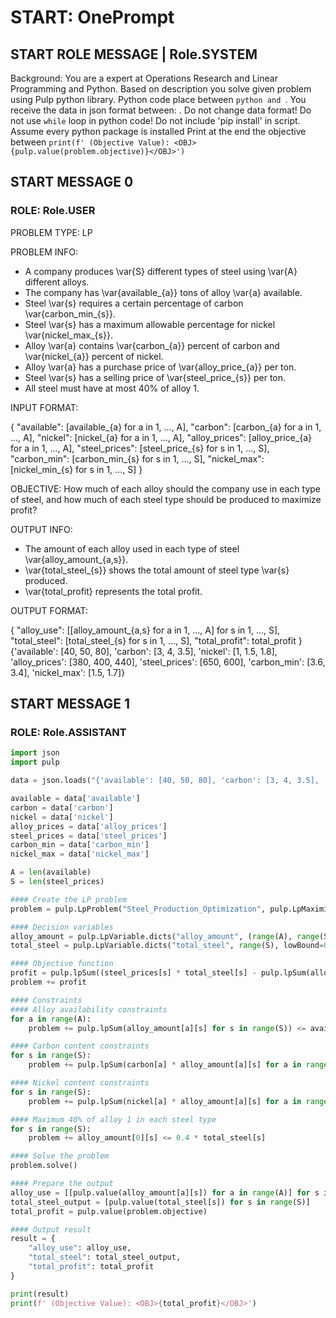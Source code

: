 # START: OnePrompt 
## START ROLE MESSAGE | Role.SYSTEM 
Background: You are a expert at Operations Research and Linear Programming and Python. Based on description you solve given problem using Pulp python library. Python code place between ```python and ```. You receive the data in json format between: <DATA></DATA>. Do not change data format! Do not use `while` loop in python code! Do not include 'pip install' in script. Assume every python package is installed Print at the end the objective between <OBJ></OBJ> `print(f' (Objective Value): <OBJ>{pulp.value(problem.objective)}</OBJ>')`  
## START MESSAGE 0 
### ROLE: Role.USER
<DESCRIPTION>
PROBLEM TYPE: LP

PROBLEM INFO:

- A company produces \var{S} different types of steel using \var{A} different alloys.
- The company has \var{available_{a}} tons of alloy \var{a} available.
- Steel \var{s} requires a certain percentage of carbon \var{carbon_min_{s}}.
- Steel \var{s} has a maximum allowable percentage for nickel \var{nickel_max_{s}}.
- Alloy \var{a} contains \var{carbon_{a}} percent of carbon and \var{nickel_{a}} percent of nickel.
- Alloy \var{a} has a purchase price of \var{alloy_price_{a}} per ton.
- Steel \var{s} has a selling price of \var{steel_price_{s}} per ton.
- All steel must have at most 40% of alloy 1.

INPUT FORMAT: 

{
"available": [available_{a} for a in 1, ..., A],
"carbon": [carbon_{a} for a in 1, ..., A],
"nickel": [nickel_{a} for a in 1, ..., A],
"alloy_prices": [alloy_price_{a} for a in 1, ..., A],
"steel_prices": [steel_price_{s} for s in 1, ..., S],
"carbon_min": [carbon_min_{s} for s in 1, ..., S],
"nickel_max": [nickel_min_{s} for s in 1, ..., S]
}

OBJECTIVE: How much of each alloy should the company use in each type of steel, and how much of each steel type should be produced to maximize profit?

OUTPUT INFO:

- The amount of each alloy used in each type of steel \var{alloy_amount_{a,s}}.
- \var{total_steel_{s}} shows the total amount of steel type \var{s} produced.
- \var{total_profit} represents the total profit.

OUTPUT FORMAT:

{
    "alloy_use": [[alloy_amount_{a,s} for a in 1, ..., A] for s in 1, ..., S],
    "total_steel": [total_steel_{s} for s in 1, ..., S],
    "total_profit": total_profit
}
</DESCRIPTION>
<DATA>
{'available': [40, 50, 80], 'carbon': [3, 4, 3.5], 'nickel': [1, 1.5, 1.8], 'alloy_prices': [380, 400, 440], 'steel_prices': [650, 600], 'carbon_min': [3.6, 3.4], 'nickel_max': [1.5, 1.7]}</DATA>


## START MESSAGE 1 
### ROLE: Role.ASSISTANT
```python
import json
import pulp

data = json.loads("{'available': [40, 50, 80], 'carbon': [3, 4, 3.5], 'nickel': [1, 1.5, 1.8], 'alloy_prices': [380, 400, 440], 'steel_prices': [650, 600], 'carbon_min': [3.6, 3.4], 'nickel_max': [1.5, 1.7]}")

available = data['available']
carbon = data['carbon']
nickel = data['nickel']
alloy_prices = data['alloy_prices']
steel_prices = data['steel_prices']
carbon_min = data['carbon_min']
nickel_max = data['nickel_max']

A = len(available)
S = len(steel_prices)

#### Create the LP problem
problem = pulp.LpProblem("Steel_Production_Optimization", pulp.LpMaximize)

#### Decision variables
alloy_amount = pulp.LpVariable.dicts("alloy_amount", (range(A), range(S)), lowBound=0)
total_steel = pulp.LpVariable.dicts("total_steel", range(S), lowBound=0)

#### Objective function
profit = pulp.lpSum((steel_prices[s] * total_steel[s] - pulp.lpSum(alloy_prices[a] * alloy_amount[a][s] for a in range(A))) for s in range(S))
problem += profit

#### Constraints
#### Alloy availability constraints
for a in range(A):
    problem += pulp.lpSum(alloy_amount[a][s] for s in range(S)) <= available[a]

#### Carbon content constraints
for s in range(S):
    problem += pulp.lpSum(carbon[a] * alloy_amount[a][s] for a in range(A)) >= carbon_min[s] * total_steel[s]

#### Nickel content constraints
for s in range(S):
    problem += pulp.lpSum(nickel[a] * alloy_amount[a][s] for a in range(A)) <= nickel_max[s] * total_steel[s]

#### Maximum 40% of alloy 1 in each steel type
for s in range(S):
    problem += alloy_amount[0][s] <= 0.4 * total_steel[s]

#### Solve the problem
problem.solve()

#### Prepare the output
alloy_use = [[pulp.value(alloy_amount[a][s]) for a in range(A)] for s in range(S)]
total_steel_output = [pulp.value(total_steel[s]) for s in range(S)]
total_profit = pulp.value(problem.objective)

#### Output result
result = {
    "alloy_use": alloy_use,
    "total_steel": total_steel_output,
    "total_profit": total_profit
}

print(result)
print(f' (Objective Value): <OBJ>{total_profit}</OBJ>')
```

